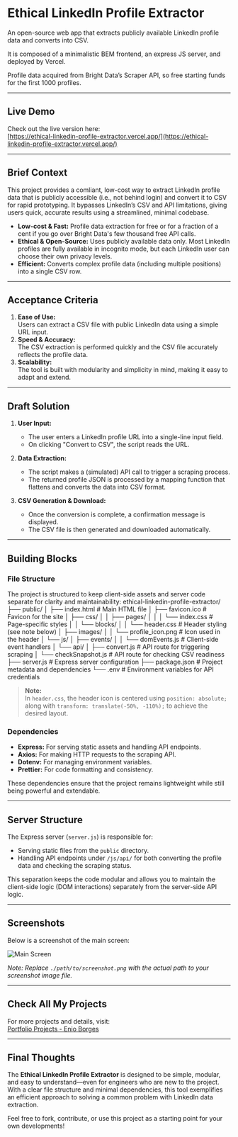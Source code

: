 # Ethical LinkedIn Profile Extractor

An open-source web app that extracts publicly available LinkedIn profile data and converts into CSV.

It is composed of a minimalistic BEM frontend, an express JS server, and deployed by Vercel.

Profile data acquired from Bright Data’s Scraper API, so free starting funds for the first 1000 profiles.

---

## Live Demo

Check out the live version here:  
[https://ethical-linkedin-profile-extractor.vercel.app/](https://ethical-linkedin-profile-extractor.vercel.app/)

---

## Brief Context

This project provides a comliant, low-cost way to extract LinkedIn profile data that is publicly accessible (i.e., not behind login) and convert it to CSV for rapid prototyping. It bypasses LinkedIn’s CSV and API limitations, giving users quick, accurate results using a streamlined, minimal codebase.

- **Low-cost & Fast:** Profile data extraction for free or for a fraction of a cent if you go over Bright Data's few thousand free API calls.
- **Ethical & Open-Source:** Uses publicly available data only. Most LinkedIn profiles are fully available in incognito mode, but each LinkedIn user can choose their own privacy levels.
- **Efficient:** Converts complex profile data (including multiple positions) into a single CSV row.

---

## Acceptance Criteria

1. **Ease of Use:**  
   Users can extract a CSV file with public LinkedIn data using a simple URL input.
2. **Speed & Accuracy:**  
   The CSV extraction is performed quickly and the CSV file accurately reflects the profile data.
3. **Scalability:**  
   The tool is built with modularity and simplicity in mind, making it easy to adapt and extend.

---

## Draft Solution

1. **User Input:**

   - The user enters a LinkedIn profile URL into a single-line input field.
   - On clicking "Convert to CSV", the script reads the URL.

2. **Data Extraction:**

   - The script makes a (simulated) API call to trigger a scraping process.
   - The returned profile JSON is processed by a mapping function that flattens and converts the data into CSV format.

3. **CSV Generation & Download:**
   - Once the conversion is complete, a confirmation message is displayed.
   - The CSV file is then generated and downloaded automatically.

---

## Building Blocks

### File Structure

The project is structured to keep client-side assets and server code separate for clarity and maintainability:
ethical-linkedin-profile-extractor/
├── public/
│ ├── index.html # Main HTML file
│ ├── favicon.ico # Favicon for the site
│ ├── css/
│ │ ├── pages/
│ │ │ └── index.css # Page-specific styles
│ │ └── blocks/
│ │ └── header.css # Header styling (see note below)
│ ├── images/
│ │ └── profile_icon.png # Icon used in the header
│ └── js/
│ ├── events/
│ │ └── domEvents.js # Client-side event handlers
│ └── api/
│ ├── convert.js # API route for triggering scraping
│ └── checkSnapshot.js # API route for checking CSV readiness
├── server.js # Express server configuration
├── package.json # Project metadata and dependencies
└── .env # Environment variables for API credentials

> **Note:**  
> In `header.css`, the header icon is centered using `position: absolute;` along with `transform: translate(-50%, -110%);` to achieve the desired layout.

### Dependencies

- **Express:** For serving static assets and handling API endpoints.
- **Axios:** For making HTTP requests to the scraping API.
- **Dotenv:** For managing environment variables.
- **Prettier:** For code formatting and consistency.

These dependencies ensure that the project remains lightweight while still being powerful and extendable.

---

## Server Structure

The Express server (`server.js`) is responsible for:

- Serving static files from the `public` directory.
- Handling API endpoints under `/js/api/` for both converting the profile data and checking the scraping status.

This separation keeps the code modular and allows you to maintain the client-side logic (DOM interactions) separately from the server-side API logic.

---

## Screenshots

Below is a screenshot of the main screen:

![Main Screen](./path/to/screenshot.png)

_Note: Replace `./path/to/screenshot.png` with the actual path to your screenshot image file._

---

## Check All My Projects

For more projects and details, visit:  
[Portfolio Projects - Enio Borges](https://www.notion.so/Portfolio-Projects-Enio-Borges-9a05de4958944474bcc4579251e99f27?pvs=21)

---

## Final Thoughts

The **Ethical LinkedIn Profile Extractor** is designed to be simple, modular, and easy to understand—even for engineers who are new to the project. With a clear file structure and minimal dependencies, this tool exemplifies an efficient approach to solving a common problem with LinkedIn data extraction.

Feel free to fork, contribute, or use this project as a starting point for your own developments!
